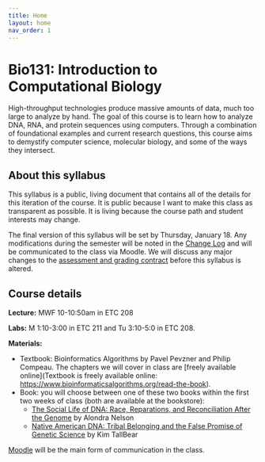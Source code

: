 ```yaml
---
title: Home
layout: home
nav_order: 1
---
```


# Bio131: Introduction to Computational Biology

High-throughput technologies produce massive amounts of data, much too large to analyze by hand. The goal of this course is to learn how to analyze DNA, RNA, and protein sequences using computers. Through a combination of foundational examples and current research questions, this course aims to demystify computer science, molecular biology, and some of the ways they intersect.

## About this syllabus

This syllabus is a public, living document that contains all of the details for this iteration of the course. It is public because I want to make this class as transparent as possible. It is living because the course path and student interests may change. 

The final version of this syllabus will be set by Thursday, January 18.  Any modifications during the semester will be noted in the [Change Log](changelog.md) and will be communicated to the class via Moodle. We will discuss any major changes to the [assessment and grading contract](assessment/index.md) before this syllabus is altered.

## Course details

**Lecture:** MWF 10-10:50am in ETC 208

**Labs:** M 1:10-3:00 in ETC 211 and Tu 3:10-5:0 in ETC 208.

**Materials:**
- Textbook: Bioinformatics Algorithms by Pavel Pevzner and Philip Compeau. The chapters we will cover in class are [freely available online](Textbook is freely available online: https://www.bioinformaticsalgorithms.org/read-the-book).
- Book: you will choose between one of these two books within the first two weeks of class (both are available at the bookstore):
  - [The Social Life of DNA: Race, Reparations, and Reconciliation After the Genome](http://www.alondranelson.com/books/the-social-life-of-dna-race-reparations-and-reconciliation-after-the-genome) by Alondra Nelson
  - [Native American DNA: Tribal Belonging and the False Promise of Genetic Science](https://www.upress.umn.edu/book-division/books/native-american-dna) by Kim TallBear
  

[Moodle](https://moodle.reed.edu/course/view.php?id=5287) will be the main form of communication in the class.


